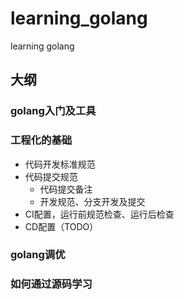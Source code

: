 # learning_golang
learning golang





## 大纲

### golang入门及工具

### 工程化的基础

- 代码开发标准规范
- 代码提交规范
  - 代码提交备注
  - 开发规范、分支开发及提交
- CI配置，运行前规范检查、运行后检查
- CD配置（TODO）

### golang调优

### 如何通过源码学习







### 